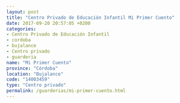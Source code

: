 ```yaml
---
layout: post
title: "Centro Privado de Educación Infantil Mi Primer Cuento"
date: 2017-09-20 20:57:05 +0200
categories:
- Centro Privado de Educación Infantil
- cordoba
- bujalance
- Centro privado
- guarderia
name: "Mi Primer Cuento"
province: "Córdoba"
location: "Bujalance"
code: "14003459"
type: "Centro privado"
permalink: /guarderias/mi-primer-cuento.html
---
```

